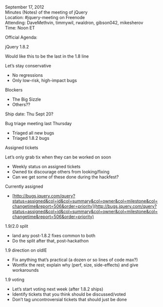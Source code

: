 September 17, 2012  
 Minutes (Notes) of the meeting of jQuery  
 Location: \#jquery-meeting on Freenode  
 Attending: DaveMethvin, timmywil, rwaldron, gibson042, mikesherov  
 Time: Noon ET

Official Agenda:  

jQuery 1.8.2

Would like this to be the last in the 1.8 line

Let’s stay conservative

-   No regressions
-   Only low-risk, high-impact bugs

Blockers

-   The Big Sizzle
-   Others??

Ship date: Thu Sept 20?

Bug triage meeting last Thursday

-   Triaged all new bugs
-   Triaged 1.8.2 bugs

Assigned tickets

Let’s only grab tix when they can be worked on soon

-   Weekly status on assigned tickets
-   Owned tix discourage others from looking/fixing
-   Can we get some of these done during the hackfest?

Currently assigned

-   [http://bugs.jquery.com/query?status=assigned&col=id&col=summary&col=owner&col=milestone&col=changetime&report=506&order=priority](http://bugs.jquery.com/query?status=assigned&col=id&col=summary&col=owner&col=milestone&col=changetime&report=506&order=priority)

1.9/2.0 split

-   land any post-1.8.2 fixes common to both
-   Do the split after that, post-hackathon

1.9 direction on oldIE

-   Fix anything that’s practical (a dozen or so lines of code max?)
-   Wontfix the rest; explain why (perf, size, side-effects) and give
    workarounds

1.9 voting

-   Let’s start voting next week (after 1.8.2 ships)
-   Identify tickets that you think should be discussed/voted
-   Don’t tag uncontroversial tickets that should just be done

